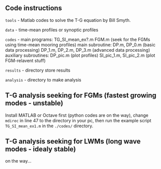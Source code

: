 Code instructions
-------------------------

`tools`    - Matlab codes to solve the T-G equation by Bill Smyth.

`data`     - time-mean profiles or synoptic profiles

`codes`    - main programs:          TG_SI_mean_ex?.m FGM.m (seek for the FGMs using time-mean mooring profiles)
	        main subroutine:        DP.m, DP_0.m (basic data processing)   DP_1.m, DP_2.m, DP_3.m (advanced data processing)
	        auxiliary subroutines:  DP_pic.m (plot profiles)  SI_pic_1.m, SI_pic_2.m (plot FGM-relavent stuff)

`results`  - directory store results

`analysis` - directory to make analysis

T-G analysis seeking for FGMs (fastest growing modes - unstable)
-------------------------
Install MATLAB or Octave first (python codes are on the way), change `mdirec` in line 47 to the directory in your pc, then run the example script `TG_SI_mean_ex1.m` in the `./codes/` directory. 

T-G analysis seeking for LWMs (long wave modes - idealy stable)
-------------------------
on the way...
